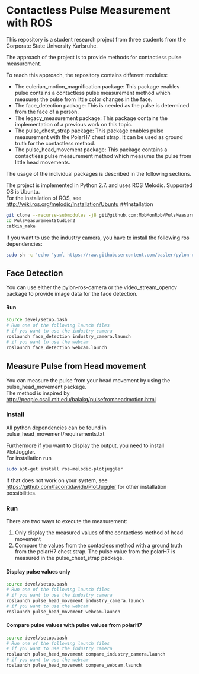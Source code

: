 # Contactless Pulse Measurement with ROS
This repository is a student research project from three students from the Corporate State University Karlsruhe.

The approach of the project is to provide methods for contactless pulse measurement.

To reach this approach, the repository contains different modules:
* The eulerian_motion_magnification package: This package enables pulse contains a contactless pulse measurement method which measures the pulse from little color changes in the face. 
* The face_detection package: This is needed as the pulse is determined from the face of a person.
* The legacy_measurement package: This package contains the implementation of a previous work on this topic. 
* The pulse_chest_strap package: This package enables pulse measurement with the PolarH7 chest strap. It can be used as ground truth for the contactless method.
* The pulse_head_movement package: This package contains a contactless pulse measurement method which measures the pulse from little head movements.

The usage of the individual packages is described in the following sections.

The project is implemented in Python 2.7. and uses ROS Melodic. Supported OS is Ubuntu.<br/>
For the installation of ROS, see http://wiki.ros.org/melodic/Installation/Ubuntu
##Installation

```sh
git clone --recurse-submodules -j8 git@github.com:MobMonRob/PulsMeasurementStudien2.git
cd PulsMeasurementStudien2
catkin_make
```

If you want to use the industry camera, you have to install the following ros dependencies:

```sh
sudo sh -c 'echo "yaml https://raw.githubusercontent.com/basler/pylon-ros-camera/master/pylon_camera/rosdep/pylon_sdk.yaml" > /etc/ros/rosdep/sources.list.d/30-pylon_camera.list' && rosdep update && sudo rosdep install --from-paths . --ignore-src --rosdistro=$ROS_DISTRO -y
```

## Face Detection

You can use either the pylon-ros-camera or the video_stream_opencv package to provide image data for the face detection.

#### Run

```sh
source devel/setup.bash
# Run one of the following launch files
# if you want to use the industry camera
roslaunch face_detection industry_camera.launch
# if you want to use the webcam
roslaunch face_detection webcam.launch
```

## Measure Pulse from Head movement

You can measure the pulse from your head movement by using the pulse_head_movement package.<br/>
The method is inspired by http://people.csail.mit.edu/balakg/pulsefromheadmotion.html

### Install
All python dependencies can be found in pulse_head_movement/requirements.txt

Furthermore if you want to display the output, you need to install PlotJuggler.<br/>
For installation run 
```sh
sudo apt-get install ros-melodic-plotjuggler
```
If that does not work on your system, see https://github.com/facontidavide/PlotJuggler for other installation possibilities.
### Run
There are two ways to execute the measurement:
1. Only display the measured values of the contactless method of head movement
2. Compare the values from the contacless method with a ground truth from the polarH7 chest strap. 
The pulse value from the polarH7 is measured in the pulse_chest_strap package.
#### Display pulse values only 

```sh
source devel/setup.bash
# Run one of the following launch files
# if you want to use the industry camera
roslaunch pulse_head_movement industry_camera.launch
# if you want to use the webcam
roslaunch pulse_head_movement webcam.launch
```

#### Compare pulse values with pulse values from polarH7

```sh
source devel/setup.bash
# Run one of the following launch files
# if you want to use the industry camera
roslaunch pulse_head_movement compare_industry_camera.launch
# if you want to use the webcam
roslaunch pulse_head_movement compare_webcam.launch
```


